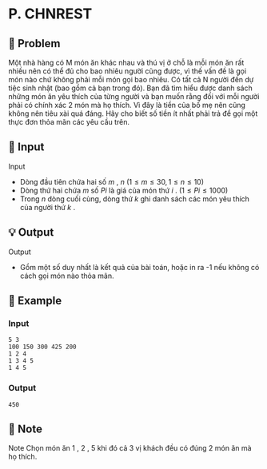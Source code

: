 # P. CHNREST

## 📖 Problem

Một nhà hàng có M món ăn khác nhau và thú vị ở chỗ là mỗi món ăn rất nhiều nên có thể đủ cho bao nhiêu người cũng được, vì thế vấn đề là gọi món nào chứ không phải mỗi món gọi bao nhiêu. Có tất cả N người đến dự tiệc sinh nhật (bao gồm cả bạn trong đó).
Bạn đã tìm hiểu được danh sách những món ăn yêu thích của từng người và bạn muốn rằng đối với mỗi người phải có
chính xác
$2$
món mà họ thích. Vì đây là tiền của bố mẹ nên cũng không nên tiêu xài quá đáng. Hãy cho biết số tiền ít nhất phải trả để gọi một thực đơn thỏa mãn các yêu cầu trên.


## 🧩 Input

Input
- Dòng đầu tiên chứa hai số
$m$
,
$n$
$(1 ≤m≤ 30, 1 ≤n≤ 10)$
- Dòng thứ hai chứa
$m$
số
$Pi$
là giá của món thứ
$i$
.
$(1 ≤Pi≤ 1000)$
- Trong
$n$
dòng cuối cùng, dòng thứ
$k$
ghi danh sách các món yêu thích của người thứ
$k$
.


## 💡 Output

Output
- Gồm một số duy nhất là kết quả của bài toán, hoặc in ra -1 nếu không có cách gọi món nào thỏa mãn.


## 🧠 Example

### Input

```text
5 3
100 150 300 425 200
1 2 4
1 3 4 5
1 4 5
```

### Output

```text
450
```



## 📝 Note

Note
Chọn món ăn
$1$
,
$2$
,
$5$
khi đó cả
$3$
vị khách đều có đúng
$2$
món ăn mà họ thích.

